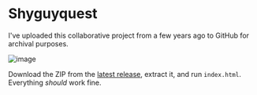 # Shyguyquest
I've uploaded this collaborative project from a few years ago to GitHub for archival purposes.

![image](https://github.com/KojoBailey/shyguyquest/assets/50509420/13a855bd-29f3-4570-aa1c-df53a6b2ddd5)

Download the ZIP from the [latest release](https://github.com/KojoBailey/shyguyquest/releases/latest), extract it, and run `index.html`. Everything *should* work fine.

